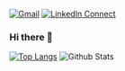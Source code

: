 [![Gmail](https://img.shields.io/badge/Gmail-D14836?logo=gmail&logoColor=white)](mailto:raisul.me@gmail.com?subject=From%20GitHub&body=Hi,%20there.%20Found%20you%20from%20GitHub.)
[![LinkedIn Connect](https://custom-icon-badges.demolab.com/badge/LinkedIn-0A66C2?logo=linkedin-white&logoColor=fff)](https://www.linkedin.com/in/md-raisul-islam-0095a55a/)
<!-- [![Quora Follow](https://img.shields.io/badge/%20-Follow-black?color=14171C&labelColor=ef5350&logo=Quora&logoColor=ffffff)](https://www.quora.com/profile/Md-Raisul-Islam-1) -->


### Hi there 👋
<!--
Here are some ideas to get you started:

- 🔭 I’m currently working on ... ... Flutter ... Laravel ... Livewire
- 🌱 I’m currently learning ... Rust ... Golang
- 👯 I’m looking to collaborate on ... python project
- 🤔 I’m looking for help with ... DevOps
-->

[![Top Langs](https://github-readme-stats.vercel.app/api/top-langs/?username=rochi88&layout=compact&langs_count=8)](https://github.com/anuraghazra/github-readme-stats)
![Github Stats](https://github-readme-stats-one-bice.vercel.app/api?username=rochi88&show_icons=true&include_all_commits=true&count_private=true&role=OWNER,ORGANIZATION_MEMBER,COLLABORATOR)
